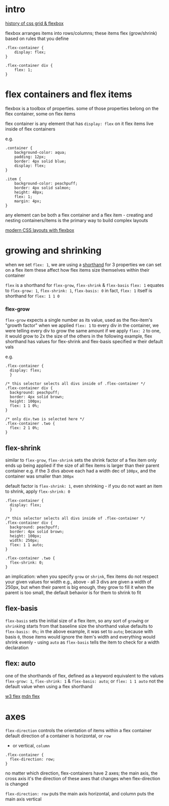# intro

[history of css grid & flexbox](https://medium.com/@BennyOgidan/history-of-css-grid-and-css-flexbox-658ae6cfe6d2)

flexbox arranges items into rows/columns; these items flex (grow/shrink) based on rules that you define

```
.flex-container {
    display: flex;
}

.flex-container div {
    flex: 1;
}
```

# flex containers and flex items

flexbox is a toolbox of properties. some of those properties belong on the flex container, some on flex items

flex container is any element that has `display: flex` on it
flex items live inside of flex containers

e.g.
```
.container {
    background-color: aqua;
    padding: 12px;
    border: 4px solid blue;
    display: flex;
}

.item {
    background-color: peachpuff;
    border: 4px solid salmon;
    height: 48px;
    flex: 1;
    margin: 4px;
}
```

any element can be both a flex container and a flex item - creating and nesting containers/items is the primary way to build complex layouts

[modern CSS layouts with flexbox](https://internetingishard.netlify.app/html-and-css/flexbox/index.html)

# growing and shrinking

when we set `flex: 1`, we are using a [shorthand](https://developer.mozilla.org/en-US/docs/Web/CSS/Shorthand_properties) for 3 properties we can set on a flex item
these affect how flex items size themselves within their container

`flex` is a shorthand for `flex-grow`, `flex-shrink` & `flex-basis`
`flex: 1` equates to `flex-grow: 1`, `flex-shrink: 1`, `flex-basis: 0`
in fact, `flex: 1` itself is shorthand for `flex: 1 1 0`

### flex-grow

`flex-grow` expects a single number as its value, used as the flex-item's "growth factor"
when we applied `flex: 1` to every div in the container, we were telling every div to grow the same amount
if we apply `flex: 2` to one, it would grow to 2x the size of the others
in the following example, flex shorthand has values for flex-shrink and flex-basis specified w their default vals

e.g.
```
.flex-container {
  display: flex;
  }

/* this selector selects all divs inside of .flex-container */
.flex-container div {
  background: peachpuff;
  border: 4px solid brown;
  height: 100px;
  flex: 1 1 0%;
}

/* only div.two is selected here */
.flex-container .two {
  flex: 2 1 0%;
}
```

## flex-shrink

similar to `flex-grow`, `flex-shrink` sets the shrink factor of a flex item
only ends up being applied if the size of all flex items is larger than their parent container
e.g. if the 3 divs above each had a width dec of `100px`, and the container was smaller than `300px`

default factor is `flex-shrink: 1`, even shrinking - if you do not want an item to shrink, apply `flex-shrink: 0`

```
.flex-container {
  display: flex;
  }

/* this selector selects all divs inside of .flex-container */
.flex-container div {
  background: peachpuff;
  border: 4px solid brown;
  height: 100px;
  width: 250px;
  flex: 1 1 auto;
}

.flex-container .two {
  flex-shrink: 0;
}
```

an implication: when you specify `grow` or `shrink`, flex items do not respect your given values for width
e.g., above - all 3 divs are given a width of 250px, but when their parent is big enough, they grow to fill it
when the parent is too small, the default behavior is for them to shrink to fit

## flex-basis

`flex-basis` sets the initial size of a flex item, so any sort of `grow`ing or `shrink`ing starts from that baseline size
the shorthand value defaults to `flex-basis: 0%;`
in the above example, it was set to `auto`; because with basis `0`, those items would ignore the item's width and everything would shrink evenly - using `auto` as `flex-basis` tells the item to check for a width declaration

## flex: auto

one of the shorthands of flex, defined as a keyword equivalent to the values `flex-grow: 1`, `flex-shrink: 1` & `flex-basis: auto`; or `flex: 1 1 auto`
not the default value when using a flex shorthand

[w3 flex](https://www.w3.org/TR/css-flexbox-1/#flex-common)
[mdn flex](https://developer.mozilla.org/en-US/docs/Web/CSS/flex)

# axes

`flex-direction` controls the orientation of items within a flex container
default direction of a container is horizontal, or `row`
  - or vertical, `column`

```
.flex-container {
  flex-direction: row;
}
```

no matter which direction, flex-containers have 2 axes; the main axis, the cross axis
it's the direction of these axes that changes when flex-direction is changed

`flex-direction: row` puts the main axis horizontal, and column puts the main axis vertical


